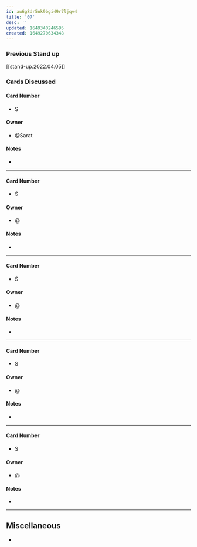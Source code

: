 ```yaml
---
id: aw6g8dr5nk9bgi49r7ljqv4
title: '07'
desc: ''
updated: 1649340246595
created: 1649270634348
---
```



### Previous Stand up
[[stand-up.2022.04.05]]

### Cards Discussed
#### Card Number
- S
#### Owner
- @Sarat 
#### Notes
- 
---
#### Card Number
- S
#### Owner
- @ 
#### Notes
- 
---
#### Card Number
- S
#### Owner
- @ 
#### Notes
- 
---
#### Card Number
- S
#### Owner
- @ 
#### Notes
-
---
#### Card Number
- S
#### Owner
- @ 
#### Notes
-
---
## Miscellaneous
- 

